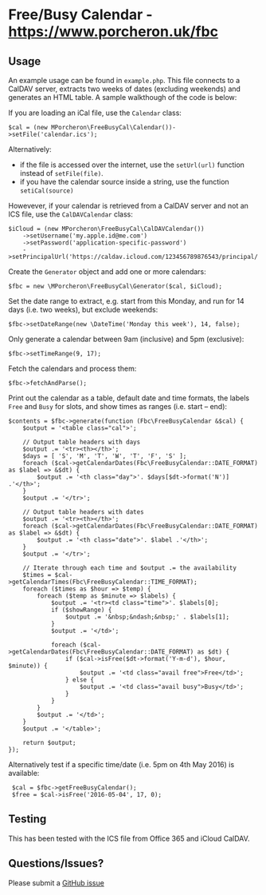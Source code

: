 # Free/Busy Calendar - https://www.porcheron.uk/fbc

## Usage
An example usage can be found in `example.php`. This file connects to a CalDAV server, extracts two weeks of dates 
(excluding weekends) and generates an HTML table. A sample walkthough of the code is below:

If you are loading an iCal file, use the `Calendar` class:

    $cal = (new MPorcheron\FreeBusyCal\Calendar())->setFile('calendar.ics');

Alternatively:

 * if the file is accessed over the internet, use the `setUrl(url)` function instead of `setFile(file)`. 
 * if you have the calendar source inside a string, use the function `setiCal(source)`

Howevever, if your calendar is retrieved from a CalDAV server and not an ICS file, use the `CalDAVCalendar` class:

    $iCloud = (new MPorcheron\FreeBusyCal\CalDAVCalendar())
        ->setUsername('my.apple.id@me.com')
        ->setPassword('application-specific-password')
        ->setPrincipalUrl('https://caldav.icloud.com/123456789876543/principal/');

Create the `Generator` object and add one or more calendars:

	$fbc = new \MPorcheron\FreeBusyCal\Generator($cal, $iCloud);

Set the date range to extract, e.g. start from this Monday, and run for 14 days (i.e. two weeks), but exclude
weekends:

    $fbc->setDateRange(new \DateTime('Monday this week'), 14, false);


Only generate a calendar between 9am (inclusive) and 5pm (exclusive):

    $fbc->setTimeRange(9, 17);


Fetch the calendars and process them:

    $fbc->fetchAndParse();


Print out the calendar as a table, default date and time formats, the labels `Free` and `Busy` for
slots, and show times as ranges (i.e. start – end):

    $contents = $fbc->generate(function (Fbc\FreeBusyCalendar &$cal) {
        $output = '<table class="cal">';

        // Output table headers with days
        $output .= '<tr><th></th>';
        $days = [ 'S', 'M', 'T', 'W', 'T', 'F', 'S' ];
        foreach ($cal->getCalendarDates(Fbc\FreeBusyCalendar::DATE_FORMAT) as $label => &$dt) {
            $output .= '<th class="day">'. $days[$dt->format('N')] .'</th>';
        }
        $output .= '</tr>';

        // Output table headers with dates
        $output .= '<tr><th></th>';
        foreach ($cal->getCalendarDates(Fbc\FreeBusyCalendar::DATE_FORMAT) as $label => &$dt) {
            $output .= '<th class="date">'. $label .'</th>';
        }
        $output .= '</tr>';

        // Iterate through each time and $output .= the availability
        $times = $cal->getCalendarTimes(Fbc\FreeBusyCalendar::TIME_FORMAT);
        foreach ($times as $hour => $temp) {
            foreach ($temp as $minute => $labels) {
                $output .= '<tr><td class="time">'. $labels[0];
                if ($showRange) {
                    $output .= '&nbsp;&ndash;&nbsp;' . $labels[1];
                }
                $output .= '</td>';

                foreach ($cal->getCalendarDates(Fbc\FreeBusyCalendar::DATE_FORMAT) as $dt) {
                    if ($cal->isFree($dt->format('Y-m-d'), $hour, $minute)) {
                        $output .= '<td class="avail free">Free</td>';
                    } else {
                        $output .= '<td class="avail busy">Busy</td>';
                    }
                }
            }
            $output .= '</td>';
        }
        $output .= '</table>';

        return $output;
    });


Alternatively test if a specific time/date (i.e. 5pm on 4th May 2016) is available:

     $cal = $fbc->getFreeBusyCalendar();
     $free = $cal->isFree('2016-05-04', 17, 0);


## Testing
This has been tested with the ICS file from Office 365 and iCloud CalDAV.

## Questions/Issues?
Please submit a [GitHub issue](https://github.com/mporcheron/free-busy-cal)
